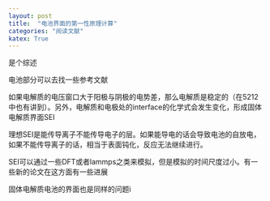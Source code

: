 ```yaml
---
layout: post
title:  "电池界面的第一性原理计算"
categories: "阅读文献"
katex: True
---
```


是个综述

电池部分可以去找一些参考文献

如果电解质的电压窗口大于阳极与阴极的电势差，那么电解质是稳定的（在5212中也有讲到）。另外，电解质和电极处的interface的化学式会发生变化，形成固体电解质界面SEI

理想SEI是能传导离子不能传导电子的层。如果能导电的话会导致电池的自放电，如果不能传导离子的话，相当于表面钝化，反应无法继续进行。

SEI可以通过一些DFT或者lammps之类来模拟，但是模拟的时间尺度过小。有一些新的论文在这方面有一些进展

固体电解质电池的界面也是同样的问题i
